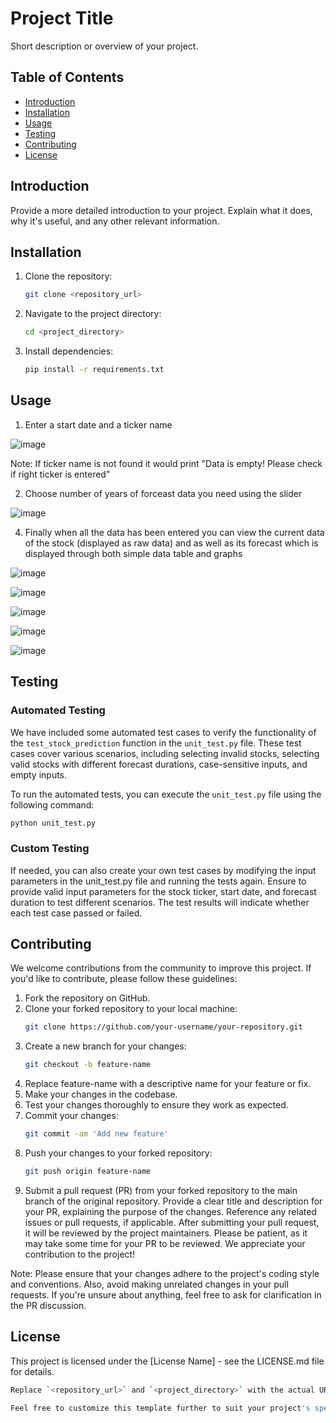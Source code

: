 # Project Title

Short description or overview of your project.

## Table of Contents

- [Introduction](#introduction)
- [Installation](#installation)
- [Usage](#usage)
- [Testing](#testing)
- [Contributing](#contributing)
- [License](#license)

## Introduction

Provide a more detailed introduction to your project. Explain what it does, why it's useful, and any other relevant information.

## Installation

1. Clone the repository:
   ```bash
   git clone <repository_url>
   
2. Navigate to the project directory:
   ```bash
   cd <project_directory>
   
4. Install dependencies:
   ```bash
   pip install -r requirements.txt

## Usage

1. Enter a start date and a ticker name

![image](https://github.com/KushBhandari15/Stock-Prediction/assets/98527317/2029cac9-14b7-483c-b666-5b7414478a6a)

Note: If ticker name is not found it would print "Data is empty! Please check if right ticker is entered"

2. Choose number of years of forceast data you need using the slider

![image](https://github.com/KushBhandari15/Stock-Prediction/assets/98527317/b951f568-f9d2-48a7-8e82-df477c63707a)

4. Finally when all the data has been entered you can view the current data of the stock (displayed as raw data) and as well as its forecast which is displayed through both simple data table and graphs

![image](https://github.com/KushBhandari15/Stock-Prediction/assets/98527317/b67fced3-fc49-4537-ac32-62cc5b59b4b0)

![image](https://github.com/KushBhandari15/Stock-Prediction/assets/98527317/c1dcdf38-4a2f-465b-887e-94c3c026cbee)

![image](https://github.com/KushBhandari15/Stock-Prediction/assets/98527317/6869b614-4a08-4f89-bdc8-59110848595f)

![image](https://github.com/KushBhandari15/Stock-Prediction/assets/98527317/2dca6db0-930a-43e5-b368-dfa4f87f0e92)

![image](https://github.com/KushBhandari15/Stock-Prediction/assets/98527317/3360a0bd-e912-4743-afb7-a9de8822fb58)



## Testing

### Automated Testing

We have included some automated test cases to verify the functionality of the `test_stock_prediction` function in the `unit_test.py` file. These test cases cover various scenarios, including selecting invalid stocks, selecting valid stocks with different forecast durations, case-sensitive inputs, and empty inputs.

To run the automated tests, you can execute the `unit_test.py` file using the following command:

```bash
python unit_test.py
```

### Custom Testing
If needed, you can also create your own test cases by modifying the input parameters in the unit_test.py file and running the tests again. Ensure to provide valid input parameters for the stock ticker, start date, and forecast duration to test different scenarios.
The test results will indicate whether each test case passed or failed.

## Contributing

We welcome contributions from the community to improve this project. If you'd like to contribute, please follow these guidelines:

1. Fork the repository on GitHub.
2. Clone your forked repository to your local machine:
   ```bash
   git clone https://github.com/your-username/your-repository.git

3. Create a new branch for your changes:
   ```bash
   git checkout -b feature-name
4. Replace feature-name with a descriptive name for your feature or fix.
5. Make your changes in the codebase.
6. Test your changes thoroughly to ensure they work as expected.
7. Commit your changes:
   ```bash
   git commit -am 'Add new feature' 
   ```
8. Push your changes to your forked repository:
   ```bash
   git push origin feature-name

9. Submit a pull request (PR) from your forked repository to the main branch of the original repository.
Provide a clear title and description for your PR, explaining the purpose of the changes.
Reference any related issues or pull requests, if applicable.
After submitting your pull request, it will be reviewed by the project maintainers. Please be patient, as it may take some time for your PR to be reviewed. We appreciate your contribution to the project!

Note: Please ensure that your changes adhere to the project's coding style and conventions. Also, avoid making unrelated changes in your pull requests. If you're unsure about anything, feel free to ask for clarification in the PR discussion.
## License
This project is licensed under the [License Name] - see the LICENSE.md file for details.

```bash
Replace `<repository_url>` and `<project_directory>` with the actual URL of your repository and the directory where your project is located, respectively. Also, replace `[License Name]` with the appropriate license used for your project.

Feel free to customize this template further to suit your project's specific needs and include any additional information you think would be relevant or useful for users and contributors.





